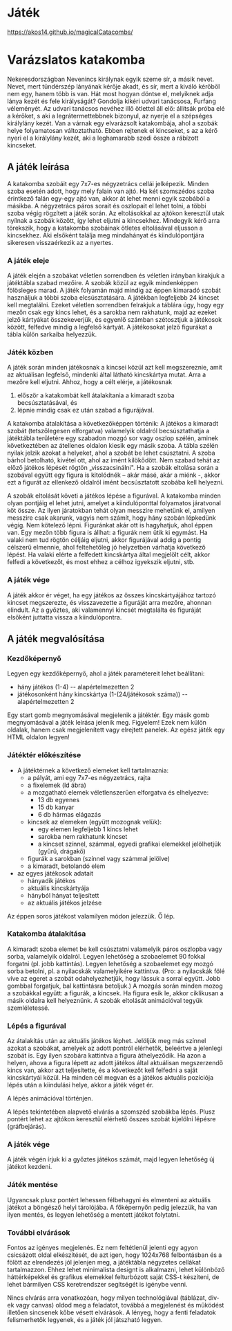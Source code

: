 # Játék
https://akos14.github.io/magicalCatacombs/

# Varázslatos katakomba
Nekeresdországban Nevenincs királynak egyik szeme sír, a másik nevet. Nevet, mert tündérszép lányának kérője akadt, és sír, mert a kiváló kérőből nem egy, hanem több is van. Hát most hogyan döntse el, melyiknek adja lánya kezét és fele királyságát? Gondolja kikéri udvari tanácsosa, Furfang véleményét. Az udvari tanácsos nevéhez illő ötlettel áll elő: állítsák próba elé a kérőket, s aki a legrátermettebbnek bizonyul, az nyerje el a szépséges királylány kezét. Van a várnak egy elvarázsolt katakombája, ahol a szobák helye folyamatosan változtatható. Ebben rejtenek el kincseket, s az a kérő nyeri el a királylány kezét, aki a leghamarabb szedi össze a rábízott kincseket.

## A játék leírása
A katakomba szobáit egy 7x7-es négyzetrács cellái jelképezik. Minden szoba esetén adott, hogy mely falain van ajtó. Ha két szomszédos szoba érintkező falán egy-egy ajtó van, akkor át lehet menni egyik szobából a másikba. A négyzetrács páros sorait és oszlopait el lehet tolni, a többi szoba végig rögzített a játék során. Az eltolásokkal az ajtókon keresztül utak nyílnak a szobák között, így lehet eljutni a kincsekhez. Mindegyik kérő arra törekszik, hogy a katakomba szobáinak ötletes eltolásával eljusson a kincsekhez. Aki elsőként találja meg mindahányat és kiindulópontjára sikeresen visszaérkezik az a nyertes.

### A játék eleje
A játék elején a szobákat véletlen sorrendben és véletlen irányban kirakjuk a játéktábla szabad mezőire. A szobák közül az egyik mindenképpen fölösleges marad. A játék folyamán majd mindig az éppen kimaradó szobát használjuk a többi szoba elcsúsztatására. A játékban legfeljebb 24 kincset kell megtalálni. Ezeket véletlen sorrendben felrakjuk a táblára úgy, hogy egy mezőn csak egy kincs lehet, és a sarokba nem rakhatunk, majd az ezeket jelző kártyákat összekeverjük, és egyenlő számban szétosztjuk a játékosok között, felfedve mindig a legfelső kártyát. A játékosokat jelző figurákat a tábla külön sarkaiba helyezzük.

### Játék közben
A játék során minden játékosnak a kincsei közül azt kell megszereznie, amit az aktuálisan legfelső, mindenki által látható kincskártya mutat. Arra a mezőre kell eljutni. Ahhoz, hogy a célt elérje, a játékosnak
 1. először a katakombát kell átalakítania a kimaradt szoba becsúsztatásával, és
 1. lépnie mindig csak ez után szabad a figurájával.

	
A katakomba átalakítása a következőképpen történik: A játékos a kimaradt szobát (tetszőlegesen elforgatva) valamelyik oldalról becsúsztathatja a játéktábla területére egy szabadon mozgó sor vagy oszlop szélén, aminek következtében az átellenes oldalon kiesik egy másik szoba. A tábla szélén nyilak jelzik azokat a helyeket, ahol a szobát be lehet csúsztatni. A szoba bárhol betolható, kivétel ott, ahol az imént kilökődött. Nem szabad tehát az előző játékos lépését rögtön „visszacsinálni". Ha a szobák eltolása során a szobával együtt egy figura is kitolódnék – akár másé, akár a miénk -, akkor ezt a figurát az ellenkező oldalról imént becsúsztatott szobába kell helyezni.

A szobák eltolását követi a játékos lépése a figurával. A katakomba minden olyan pontjáig el lehet jutni, amelyet a kiindulóponttal folyamatos járatvonal köt össze. Az ilyen járatokban tehát olyan messzire mehetünk el, amilyen messzire csak akarunk, vagyis nem számít, hogy hány szobán lépkedünk végig. Nem kötelező lépni. Figuránkat akár ott is hagyhatjuk, ahol éppen van. Egy mezőn több figura is állhat: a figurák nem ütik ki egymást. Ha valaki nem tud rögtön céljáig eljutni, akkor figurájával addig a pontig célszerű elmennie, ahol feltehetőleg jó helyzetben várhatja következő lépést. Ha valaki elérte a felfedett kincskártya által megjelölt célt, akkor felfedi a következőt, és most ehhez a célhoz igyekszik eljutni, stb.

### A játék vége
A játék akkor ér véget, ha egy játékos az összes kincskártyájához tartozó kincset megszerezte, és visszavezette a figuráját arra mezőre, ahonnan elindult. Az a győztes, aki valamennyi kincsét megtalálta és figuráját elsőként juttatta vissza a kiindulópontra.

## A játék megvalósítása
### Kezdőképernyő
Legyen egy kezdőképernyő, ahol a játék paramétereit lehet beállítani:
- hány játékos (1-4) -- alapértelmezetten 2
- játékosonként hány kincskártya (1-(24/játékosok száma)) -- alapértelmezetten 2

Egy start gomb megnyomásával megjelenik a játéktér.
Egy másik gomb megnyomásával a játék leírása jelenik meg.
Figyelem! Ezek nem külön oldalak, hanem csak megjelenített vagy elrejtett panelek. Az egész játék egy HTML oldalon legyen!

### Játéktér előkészítése
- A játéktérnek a következő elemeket kell tartalmaznia:
	- a pályát, ami egy 7x7-es négyzetrács, rajta
	- a fixelemek (ld ábra)
	-	a mozgatható elemek véletlenszerűen elforgatva és elhelyezve:
		-	13 db egyenes
		-	15 db kanyar
		-	6 db hármas elágazás
	-	kincsek az elemeken (együtt mozognak velük):
		-	egy elemen legfeljebb 1 kincs lehet
		-	sarokba nem rakhatunk kincset
		-	a kincset színnel, számmal, egyedi grafikai elemekkel jelölhetjük (gyűrű, drágakő)
	-	figurák a sarokban (színnel vagy számmal jelölve)
	-	a kimaradt, betolandó elem
-	az egyes játékosok adatait
	-	hányadik játékos
	-	aktuális kincskártyája
	-	hányból hányat teljesített
	-	az aktuális játékos jelzése

Az éppen soros játékost valamilyen módon jelezzük. Ő lép.

### Katakomba átalakítása
A kimaradt szoba elemet be kell csúsztatni valamelyik páros oszlopba vagy sorba, valamelyik oldalról. Legyen lehetőség a szobaelemet 90 fokkal forgatni (pl. jobb kattintás). Legyen lehetőség a szobaelemet egy mozgó sorba betolni, pl. a nyilacskák valamelyikére kattintva. (Pro: a nyilacskák fölé víve az egeret a szobát odahelyezhetjük, hogy lássuk a sorral együtt. Jobb gombbal forgatjuk, bal kattintásra betoljuk.) A mozgás során minden mozog a szobákkal együtt: a figurák, a kincsek. Ha figura esik le, akkor ciklikusan a másik oldalra kell helyeznünk. A szobák eltolását animációval tegyük szemléletessé.

### Lépés a figurával
Az átalakítás után az aktuális játékos léphet. Jelöljük meg más színnel azokat a szobákat, amelyek az adott pontról elérhetők, beleértve a jelenlegi szobát is. Egy ilyen szobára kattintva a figura áthelyeződik. Ha azon a helyen, ahova a figura lépett az adott játékos által aktuálisan megszerzendő kincs van, akkor azt teljesítette, és a következőt kell felfedni a saját kincskártyái közül. Ha minden cél megvan és a játékos aktuális pozíciója lépés után a kiindulási helye, akkor a játék véget ér.

A lépés animációval történjen.

A lépés tekintetében alapvető elvárás a szomszéd szobákba lépés. Plusz pontért lehet az ajtókon keresztül elérhető összes szobát kijelölni lépésre (gráfbejárás).

### A játék vége
A játék végén írjuk ki a győztes játékos számát, majd legyen lehetőség új játékot kezdeni.

### Játék mentése
Ugyancsak plusz pontért lehessen félbehagyni és elmenteni az aktuális játékot a böngésző helyi tárolójába. A főképernyőn pedig jelezzük, ha van ilyen mentés, és legyen lehetőség a mentett játékot folytatni.

### További elvárások
Fontos az igényes megjelenés. Ez nem feltétlenül jelenti egy agyon csicsázott oldal elkészítését, de azt igen, hogy 1024x768 felbontásban és a fölött az elrendezés jól jelenjen meg, a játéktábla négyzetes cellákat tartalmazzon. Ehhez lehet minimalista designt is alkalmazni, lehet különböző háttérképekkel és grafikus elemekkel felturbózott saját CSS-t készíteni, de lehet bármilyen CSS keretrendszer segítségét is igénybe venni.

Nincs elvárás arra vonatkozóan, hogy milyen technológiával (táblázat, div-ek vagy canvas) oldod meg a feladatot, továbbá a megjelenést és működést illetően sincsenek kőbe vésett elvárások. A lényeg, hogy a fenti feladatok felismerhetők legyenek, és a játék jól játszható legyen.
